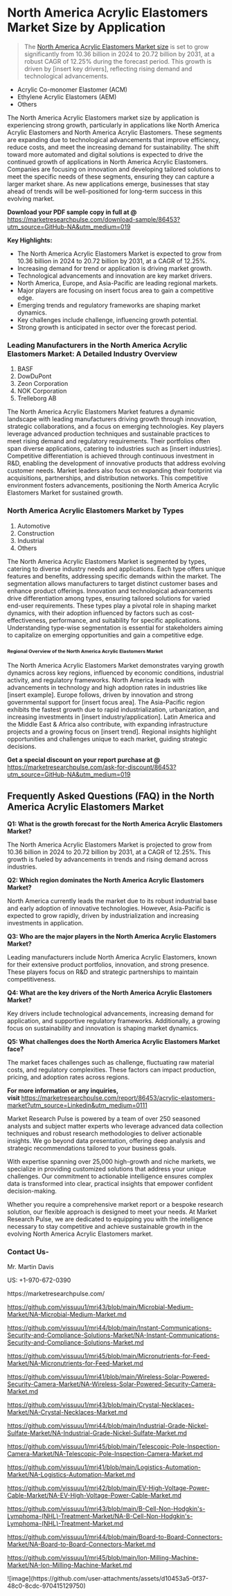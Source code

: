 <h1>North America Acrylic Elastomers Market&nbsp;Size by Application</h1><blockquote><p>The <a href="https://marketresearchpulse.com/download-sample/86453?utm_source=GitHub-NA&amp;utm_medium=019">North America Acrylic Elastomers Market size</a> is set to grow significantly from 10.36 billion in 2024 to 20.72 billion by 2031, at a robust CAGR of 12.25% during the forecast period. This growth is driven by [insert key drivers], reflecting rising demand and technological advancements.</p></blockquote><ul><li>Acrylic Co-monomer Elastomer (ACM)<li> Ethylene Acrylic Elastomers (AEM)<li> Others</li></ul><p>The North America Acrylic Elastomers market size by application is experiencing strong growth, particularly in applications like North America Acrylic Elastomers and North America Acrylic Elastomers. These segments are expanding due to technological advancements that improve efficiency, reduce costs, and meet the increasing demand for sustainability. The shift toward more automated and digital solutions is expected to drive the continued growth of applications in North America Acrylic Elastomers. Companies are focusing on innovation and developing tailored solutions to meet the specific needs of these segments, ensuring they can capture a larger market share. As new applications emerge, businesses that stay ahead of trends will be well-positioned for long-term success in this evolving market.</p><p><strong>Download your PDF sample copy in full at @ </strong><a href="https://marketresearchpulse.com/download-sample/86453?utm_source=GitHub-NA&amp;utm_medium=019">https://marketresearchpulse.com/download-sample/86453?utm_source=GitHub-NA&amp;utm_medium=019</a></p><p><strong>Key Highlights: </strong></p><ul><li>The North America Acrylic Elastomers Market is expected to grow from 10.36 billion in 2024 to 20.72 billion by 2031, at a CAGR of 12.25%.</li><li>Increasing demand for trend or application is driving market growth.</li><li>Technological advancements and innovation are key market drivers.</li><li>North America, Europe, and Asia-Pacific are leading regional markets.</li><li>Major players are focusing on insert focus area to gain a competitive edge.</li><li>Emerging trends and regulatory frameworks are shaping market dynamics.</li><li>Key challenges include challenge, influencing growth potential.</li><li>Strong growth is anticipated in sector over the forecast period.</li></ul><h3>Leading Manufacturers in the North America Acrylic Elastomers Market: A Detailed Industry Overview</h3><ol><li>BASF</li><li>DowDuPont</li><li>Zeon Corporation</li><li>NOK Corporation</li><li>Trelleborg AB</li></ol><div class="flex max-w-full flex-col flex-grow"><div class="min-h-8 text-message flex w-full flex-col items-end gap-2 whitespace-normal break-words [.text-message+&amp;]:mt-5" dir="auto" data-message-author-role="assistant" data-message-id="fd8432e4-4910-450d-b182-61b7bfb0a01f" data-message-model-slug="gpt-4o"><div class="flex w-full flex-col gap-1 empty:hidden first:pt-[3px]"><div class="markdown prose w-full break-words dark:prose-invert light"><p>The North America Acrylic Elastomers Market features a dynamic landscape with leading manufacturers driving growth through innovation, strategic collaborations, and a focus on emerging technologies. Key players leverage advanced production techniques and sustainable practices to meet rising demand and regulatory requirements. Their portfolios often span diverse applications, catering to industries such as [insert industries]. Competitive differentiation is achieved through continuous investment in R&amp;D, enabling the development of innovative products that address evolving customer needs. Market leaders also focus on expanding their footprint via acquisitions, partnerships, and distribution networks. This competitive environment fosters advancements, positioning the North America Acrylic Elastomers Market for sustained growth.</p></div></div></div></div><h3>North America Acrylic Elastomers Market by Types</h3><ol><li>Automotive<li> Construction<li> Industrial<li> Others</li></ol><div class="flex max-w-full flex-col flex-grow"><div class="min-h-8 text-message flex w-full flex-col items-end gap-2 whitespace-normal break-words [.text-message+&amp;]:mt-5" dir="auto" data-message-author-role="assistant" data-message-id="084470be-0bb7-4664-bddf-5156b4f41249" data-message-model-slug="gpt-4o-mini"><div class="flex w-full flex-col gap-1 empty:hidden first:pt-[3px]"><div class="markdown prose w-full break-words dark:prose-invert light"><p>The North America Acrylic Elastomers Market is segmented by types, catering to diverse industry needs and applications. Each type offers unique features and benefits, addressing specific demands within the market. The segmentation allows manufacturers to target distinct customer bases and enhance product offerings. Innovation and technological advancements drive differentiation among types, ensuring tailored solutions for varied end-user requirements. These types play a pivotal role in shaping market dynamics, with their adoption influenced by factors such as cost-effectiveness, performance, and suitability for specific applications. Understanding type-wise segmentation is essential for stakeholders aiming to capitalize on emerging opportunities and gain a competitive edge.</p></div></div></div></div><h3><span style="font-size: 11px;">Regional Overview of the North America Acrylic Elastomers Market</span></h3><div class="flex max-w-full flex-col flex-grow"><div class="min-h-8 text-message flex w-full flex-col items-end gap-2 whitespace-normal break-words [.text-message+&amp;]:mt-5" dir="auto" data-message-author-role="assistant" data-message-id="e9038762-ce64-4e30-91c9-9bd413514231" data-message-model-slug="gpt-4o-mini"><div class="flex w-full flex-col gap-1 empty:hidden first:pt-[3px]"><div class="markdown prose w-full break-words dark:prose-invert light"><p>The North America Acrylic Elastomers Market demonstrates varying growth dynamics across key regions, influenced by economic conditions, industrial activity, and regulatory frameworks. North America leads with advancements in technology and high adoption rates in industries like [insert example]. Europe follows, driven by innovation and strong governmental support for [insert focus area]. The Asia-Pacific region exhibits the fastest growth due to rapid industrialization, urbanization, and increasing investments in [insert industry/application]. Latin America and the Middle East &amp; Africa also contribute, with expanding infrastructure projects and a growing focus on [insert trend]. Regional insights highlight opportunities and challenges unique to each market, guiding strategic decisions.</p></div></div></div></div><p><strong>Get a special discount on your report purchase at @ </strong><a href="https://marketresearchpulse.com/ask-for-discount/86453?utm_source=GitHub-NA&amp;utm_medium=019">https://marketresearchpulse.com/ask-for-discount/86453?utm_source=GitHub-NA&amp;utm_medium=019</a></p><h2>Frequently Asked Questions (FAQ) in the North America Acrylic Elastomers Market</h2><p><strong>Q1: What is the growth forecast for the North America Acrylic Elastomers Market?</strong></p><p>The North America Acrylic Elastomers Market is projected to grow from 10.36 billion in 2024 to 20.72 billion by 2031, at a CAGR of 12.25%. This growth is fueled by advancements in trends and rising demand across industries.</p><p><strong>Q2: Which region dominates the North America Acrylic Elastomers Market?</strong></p><p>North America currently leads the market due to its robust industrial base and early adoption of innovative technologies. However, Asia-Pacific is expected to grow rapidly, driven by industrialization and increasing investments in application.</p><p><strong>Q3: Who are the major players in the North America Acrylic Elastomers Market?</strong></p><p>Leading manufacturers include North America Acrylic Elastomers, known for their extensive product portfolios, innovation, and strong presence. These players focus on R&amp;D and strategic partnerships to maintain competitiveness.</p><p><strong>Q4: What are the key drivers of the North America Acrylic Elastomers Market?</strong></p><p>Key drivers include technological advancements, increasing demand for application, and supportive regulatory frameworks. Additionally, a growing focus on sustainability and innovation is shaping market dynamics.</p><p><strong>Q5: What challenges does the North America Acrylic Elastomers Market face?</strong></p><p>The market faces challenges such as challenge, fluctuating raw material costs, and regulatory complexities. These factors can impact production, pricing, and adoption rates across regions.</p><p><strong>For more information or any inquiries, visit&nbsp;</strong><a href="https://marketresearchpulse.com/report/86453/acrylic-elastomers-market?utm_source=Linkedin&utm_medium=0111">https://marketresearchpulse.com/report/86453/acrylic-elastomers-market?utm_source=Linkedin&utm_medium=0111</a></p><p>Market Research Pulse is powered by a team of over 250 seasoned analysts and subject matter experts who leverage advanced data collection techniques and robust research methodologies to deliver actionable insights. We go beyond data presentation, offering deep analysis and strategic recommendations tailored to your business goals.</p><p>With expertise spanning over 25,000 high-growth and niche markets, we specialize in providing customized solutions that address your unique challenges. Our commitment to actionable intelligence ensures complex data is transformed into clear, practical insights that empower confident decision-making.</p><p>Whether you require a comprehensive market report or a bespoke research solution, our flexible approach is designed to meet your needs. At Market Research Pulse, we are dedicated to equipping you with the intelligence necessary to stay competitive and achieve sustainable growth in the evolving North America Acrylic Elastomers market.</p><h3><strong>Contact Us-</strong></h3><p>Mr. Martin Davis</p><p>US: +1-970-672-0390</p><p>https://marketresearchpulse.com/</p><p><a href="https://github.com/vissuuu1/mri43/blob/main/Microbial-Medium-Market/NA-Microbial-Medium-Market.md">https://github.com/vissuuu1/mri43/blob/main/Microbial-Medium-Market/NA-Microbial-Medium-Market.md</a></p><p><a href="https://github.com/vissuuu1/mri44/blob/main/Instant-Communications-Security-and-Compliance-Solutions-Market/NA-Instant-Communications-Security-and-Compliance-Solutions-Market.md">https://github.com/vissuuu1/mri44/blob/main/Instant-Communications-Security-and-Compliance-Solutions-Market/NA-Instant-Communications-Security-and-Compliance-Solutions-Market.md</a></p><p><a href="https://github.com/vissuuu1/mri45/blob/main/Micronutrients-for-Feed-Market/NA-Micronutrients-for-Feed-Market.md">https://github.com/vissuuu1/mri45/blob/main/Micronutrients-for-Feed-Market/NA-Micronutrients-for-Feed-Market.md</a></p><p><a href="https://github.com/vissuuu1/mri41/blob/main/Wireless-Solar-Powered-Security-Camera-Market/NA-Wireless-Solar-Powered-Security-Camera-Market.md">https://github.com/vissuuu1/mri41/blob/main/Wireless-Solar-Powered-Security-Camera-Market/NA-Wireless-Solar-Powered-Security-Camera-Market.md</a></p><p><a href="https://github.com/vissuuu1/mri43/blob/main/Crystal-Necklaces-Market/NA-Crystal-Necklaces-Market.md">https://github.com/vissuuu1/mri43/blob/main/Crystal-Necklaces-Market/NA-Crystal-Necklaces-Market.md</a></p><p><a href="https://github.com/vissuuu1/mri44/blob/main/Industrial-Grade-Nickel-Sulfate-Market/NA-Industrial-Grade-Nickel-Sulfate-Market.md">https://github.com/vissuuu1/mri44/blob/main/Industrial-Grade-Nickel-Sulfate-Market/NA-Industrial-Grade-Nickel-Sulfate-Market.md</a></p><p><a href="https://github.com/vissuuu1/mri45/blob/main/Telescopic-Pole-Inspection-Camera-Market/NA-Telescopic-Pole-Inspection-Camera-Market.md">https://github.com/vissuuu1/mri45/blob/main/Telescopic-Pole-Inspection-Camera-Market/NA-Telescopic-Pole-Inspection-Camera-Market.md</a></p><p><a href="https://github.com/vissuuu1/mri41/blob/main/Logistics-Automation-Market/NA-Logistics-Automation-Market.md">https://github.com/vissuuu1/mri41/blob/main/Logistics-Automation-Market/NA-Logistics-Automation-Market.md</a></p><p><a href="https://github.com/vissuuu1/mri42/blob/main/EV-High-Voltage-Power-Cable-Market/NA-EV-High-Voltage-Power-Cable-Market.md">https://github.com/vissuuu1/mri42/blob/main/EV-High-Voltage-Power-Cable-Market/NA-EV-High-Voltage-Power-Cable-Market.md</a></p><p><a href="https://github.com/vissuuu1/mri43/blob/main/B-Cell-Non-Hodgkin's-Lymphoma-(NHL)-Treatment-Market/NA-B-Cell-Non-Hodgkin's-Lymphoma-(NHL)-Treatment-Market.md">https://github.com/vissuuu1/mri43/blob/main/B-Cell-Non-Hodgkin's-Lymphoma-(NHL)-Treatment-Market/NA-B-Cell-Non-Hodgkin's-Lymphoma-(NHL)-Treatment-Market.md</a></p><p><a href="https://github.com/vissuuu1/mri44/blob/main/Board-to-Board-Connectors-Market/NA-Board-to-Board-Connectors-Market.md">https://github.com/vissuuu1/mri44/blob/main/Board-to-Board-Connectors-Market/NA-Board-to-Board-Connectors-Market.md</a></p><p><a href="https://github.com/vissuuu1/mri45/blob/main/Ion-Milling-Machine-Market/NA-Ion-Milling-Machine-Market.md">https://github.com/vissuuu1/mri45/blob/main/Ion-Milling-Machine-Market/NA-Ion-Milling-Machine-Market.md</a></p>
![image](https://github.com/user-attachments/assets/d10453a5-0f37-48c0-8cdc-970415129750)
